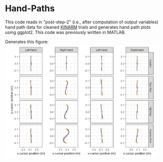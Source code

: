 # Hand-Paths
This code reads in "post-step-2" (i.e., after computation of output variables) hand path data for cleaned [KINARM](https://kinarm.com/) trials and generates hand path plots using ggplot2.  This code was previously written in MATLAB.

Generates this figure:
![figure](https://github.com/philcd89/Hand-Paths/blob/main/Handpaths.jpeg?raw=true)
